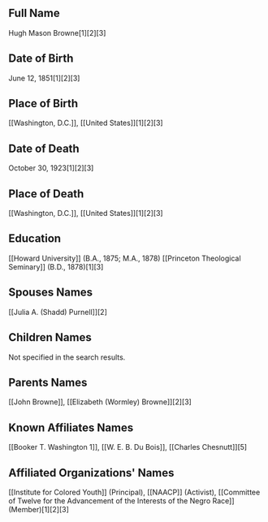 ## Full Name
Hugh Mason Browne[1][2][3]

## Date of Birth
June 12, 1851[1][2][3]

## Place of Birth
[[Washington, D.C.]], [[United States]][1][2][3]

## Date of Death
October 30, 1923[1][2][3]

## Place of Death
[[Washington, D.C.]], [[United States]][1][2][3]

## Education
[[Howard University]] (B.A., 1875; M.A., 1878)
[[Princeton Theological Seminary]] (B.D., 1878)[1][3]

## Spouses Names
[[Julia A. (Shadd) Purnell]][2]

## Children Names
Not specified in the search results.

## Parents Names
[[John Browne]], [[Elizabeth (Wormley) Browne]][2][3]

## Known Affiliates Names
[[Booker T. Washington 1]], [[W. E. B. Du Bois]], [[Charles Chesnutt]][5]

## Affiliated Organizations' Names
[[Institute for Colored Youth]] (Principal),
[[NAACP]] (Activist),
[[Committee of Twelve for the Advancement of the Interests of the Negro Race]] (Member)[1][2][3]

